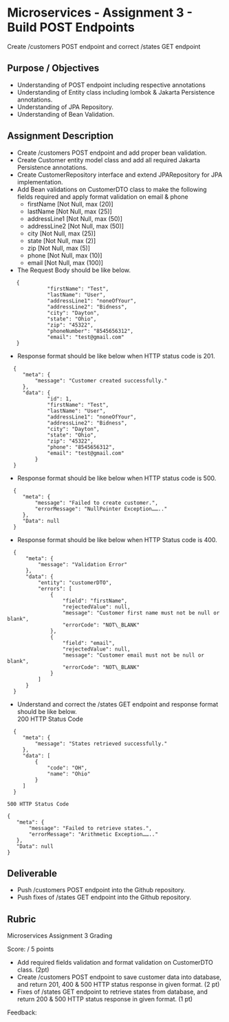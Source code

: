 # Microservices - Assignment 3 - Build POST Endpoints

Create /customers POST endpoint and correct /states GET endpoint

## Purpose / Objectives

- Understanding of POST endpoint including respective annotations  
- Understanding of Entity class including lombok & Jakarta Persistence annotations.  
- Understanding of JPA Repository.  
- Understanding of Bean Validation.

## Assignment Description

* Create /customers POST endpoint and add proper bean validation.  
* Create Customer entity model class and add all required Jakarta Persistence annotations.  
* Create CustomerRepository interface and extend JPARepository for JPA implementation.  
* Add Bean validations on CustomerDTO class to make the following fields required and apply format validation on email & phone  
  * firstName \[Not Null, max (20)\]  
  * lastName \[Not Null, max (25)\]  
  * addressLine1 \[Not Null, max (50)\]  
  * addressLine2 \[Not Null, max (50)\]  
  * city \[Not Null, max (25)\]  
  * state \[Not Null, max (2)\]  
  * zip \[Not Null, max (5)\]  
  * phone \[Not Null, max (10)\] 
  * email \[Not Null, max (100)\] 
* The Request Body should be like below.
```
   {  
             "firstName": "Test",  
             "lastName": "User",  
             "addressLine1": "noneOfYour",  
             "addressLine2": "Bidness",  
             "city": "Dayton",  
             "state": "Ohio",  
             "zip": "45322",  
             "phoneNumber": "8545656312",  
             "email": "test@gmail.com"  
   }
```
    
* Response format should be like below when HTTP status code is 201\.
```
  {  
     "meta": {  
         "message": "Customer created successfully."  
     },  
     "data": {  
             "id": 1,  
             "firstName": "Test",  
             "lastName": "User",  
             "addressLine1": "noneOfYour",  
             "addressLine2": "Bidness",  
             "city": "Dayton",  
             "state": "Ohio",  
             "zip": "45322",  
             "phone": "8545656312",  
             "email": "test@gmail.com"  
         }  
  }
```
* Response format should be like below when HTTP status code is 500\.
```
  {  
     "meta": {  
         "message": "Failed to create customer.",  
         "errorMessage": "NullPointer Exception…….."  
     },  
     "Data": null  
  }
```
* Response format should be like below when HTTP Status code is 400\.
```
  {  
      "meta": {  
          "message": "Validation Error"  
      },  
      "data": {  
          "entity": "customerDTO",  
          "errors": [  
              {  
                  "field": "firstName",  
                  "rejectedValue": null,  
                  "message": "Customer first name must not be null or blank",  
                  "errorCode": "NOT\_BLANK"  
              },  
              {  
                  "field": "email",  
                  "rejectedValue": null,  
                  "message": "Customer email must not be null or blank",  
                  "errorCode": "NOT\_BLANK"  
              }  
          ]  
      }  
  }
```
    
* Understand and correct the /states GET endpoint and response format should be like below.  
  200 HTTP Status Code
```
  {  
     "meta": {  
         "message": "States retrieved successfully."  
     },  
     "data": [  
         {  
             "code": "OH",  
             "name": "Ohio"  
         }  
     ]  
  }
```
	500 HTTP Status Code
```
{  
   "meta": {  
       "message": "Failed to retrieve states.",  
       "errorMessage": "Arithmetic Exception…….."  
   },  
   "Data": null  
}  
```
## Deliverable

* Push /customers POST endpoint into the Github repository.  
* Push fixes of /states GET endpoint into the Github repository.

## Rubric

Microservices Assignment 3 Grading

Score:  / 5 points

- Add required fields validation and format validation on CustomerDTO class. (2pt)  
- Create /customers POST endpoint to save customer data into database, and return 201, 400 & 500 HTTP status response in given format. (2 pt)  
- Fixes of /states GET endpoint to retrieve states from database, and return 200 & 500 HTTP status response in given format. (1 pt)

Feedback: 
